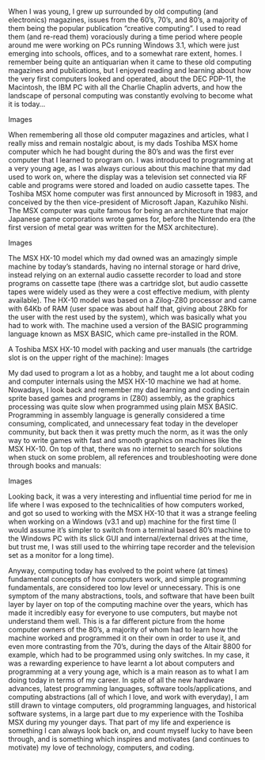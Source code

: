 

When I was young, I grew up surrounded by old computing (and electronics) magazines, issues from the 60’s, 70’s, and 80’s, a majority of them being the popular publication “creative computing”. I used to read them (and re-read them) voraciously during a time period where people around me were working on PCs running Windows 3.1, which were just emerging into schools, offices, and to a somewhat rare extent, homes. I remember being quite an antiquarian when it came to these old computing magazines and publications, but I enjoyed reading and learning about how the very first computers looked and operated, about the DEC PDP-11, the Macintosh, the IBM PC with all the Charlie Chaplin adverts, and how the landscape of personal computing was constantly evolving to become what it is today…

Images

When remembering all those old computer magazines and articles, what I really miss and remain nostalgic about, is my dads Toshiba MSX home computer which he had bought during the 80’s and was the first ever computer that I learned to program on. I was introduced to programming at a very young age, as I was always curious about this machine that my dad used to work on, where the display was a television set connected via RF cable and programs were stored and loaded on audio cassette tapes. The Toshiba MSX home computer was first announced by Microsoft in 1983, and conceived by the then vice-president of Microsoft Japan, Kazuhiko Nishi. The MSX computer was quite famous for being an architecture that major Japanese game corporations wrote games for, before the Nintendo era (the first version of metal gear was written for the MSX architecture).

Images

The MSX HX-10 model which my dad owned was an amazingly simple machine by today’s standards, having no internal storage or hard drive, instead relying on an external audio cassette recorder to load and store programs on cassette tape (there was a cartridge slot, but audio cassette tapes were widely used as they were a cost effective medium, with plenty available). The HX-10 model was based on a Zilog-Z80 processor and came with 64Kb of RAM (user space was about half that, giving about 28Kb for the user with the rest used by the system), which was basically what you had to work with. The machine used a version of the BASIC programming language known as MSX BASIC, which came pre-installed in the ROM.

A Toshiba MSX HX-10 model with packing and user manuals (the cartridge slot is on the upper right of the machine):
Images

My dad used to program a lot as a hobby, and taught me a lot about coding and computer internals using the MSX HX-10 machine we had at home. Nowadays, I look back and remember my dad learning and coding certain sprite based games and programs in (Z80) assembly, as the graphics processing was quite slow when programmed using plain MSX BASIC. Programming in assembly language is generally considered a time consuming, complicated, and unnecessary feat today in the developer community, but back then it was pretty much the norm, as it was the only way to write games with fast and smooth graphics on machines like the MSX HX-10. On top of that, there was no internet to search for solutions when stuck on some problem, all references and troubleshooting were done through books and manuals:

Images

Looking back, it was a very interesting and influential time period for me in life where I was exposed to the technicalities of how computers worked, and got so used to working with the MSX HX-10 that it was a strange feeling when working on a Windows (v3.1 and up) machine for the first time (I would assume it’s simpler to switch from a terminal based 80’s machine to the Windows PC with its slick GUI and internal/external drives at the time, but trust me, I was still used to the whirring tape recorder and the television set as a monitor for a long time).

Anyway, computing today has evolved to the point where (at times) fundamental concepts of how computers work, and simple programming fundamentals, are considered too low level or unnecessary. This is one symptom of the many abstractions, tools, and software that have been built layer by layer on top of the computing machine over the years, which has made it incredibly easy for everyone to use computers, but maybe not understand them well. This is a far different picture from the home computer owners of the 80’s, a majority of whom had to learn how the machine worked and programmed it on their own in order to use it, and even more contrasting from the 70’s, during the days of the Altair 8800 for example, which had to be programmed using only switches. In my case, it was a rewarding experience to have learnt a lot about computers and programming at a very young age, which is a main reason as to what I am doing today in terms of my career. In spite of all the new hardware advances, latest programming languages, software tools/applications, and computing abstractions (all of which I love, and work with everyday), I am still drawn to vintage computers, old programming languages, and historical software systems, in a large part due to my experience with the Toshiba MSX during my younger days. That part of my life and experience is something I can always look back on, and count myself lucky to have been through, and is something which inspires and motivates (and continues to motivate) my love of technology, computers, and coding.
